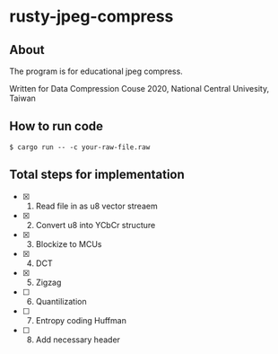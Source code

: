 # rusty-jpeg-compress

## About 

The program is for educational jpeg compress. 
  
Written for Data Compression Couse 2020, National Central Univesity, Taiwan

## How to run code 

```
$ cargo run -- -c your-raw-file.raw
```


## Total steps for implementation 
- [x] 1. Read file in as u8 vector streaem 
- [x] 2. Convert u8 into YCbCr structure
- [x] 3. Blockize to MCUs
- [x] 4. DCT
- [x] 5. Zigzag
- [ ] 6. Quantilization
- [ ] 7. Entropy coding Huffman
- [ ] 8. Add necessary header
